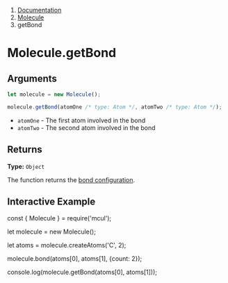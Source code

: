 <!-- WARNING: Edit this file in /docs-template -->

<nav aria-label="breadcrumb">
  <ol class="breadcrumb">
    <li class="breadcrumb-item"><a href="/doc/">Documentation</a></li>
    <li class="breadcrumb-item"><a href="/doc/molecule/">Molecule</a></li>
    <li class="breadcrumb-item active" aria-current="page">getBond</li>
  </ol>
</nav>

# Molecule.getBond

## Arguments

```js
let molecule = new Molecule();

molecule.getBond(atomOne /* type: Atom */, atomTwo /* type: Atom */);
```

- `atomOne` - The first atom involved in the bond
- `atomTwo` - The second atom involved in the bond

## Returns

**Type:** `Object`

The function returns the [bond configuration](/doc/bonding/options).

## Interactive Example

<div data-example><p class="d-none my-5">const { Molecule } = require('mcul');

let molecule = new Molecule();

let atoms = molecule.createAtoms('C', 2);

molecule.bond(atoms[0], atoms[1], {count: 2});

console.log(molecule.getBond(atoms[0], atoms[1]));</p></div>